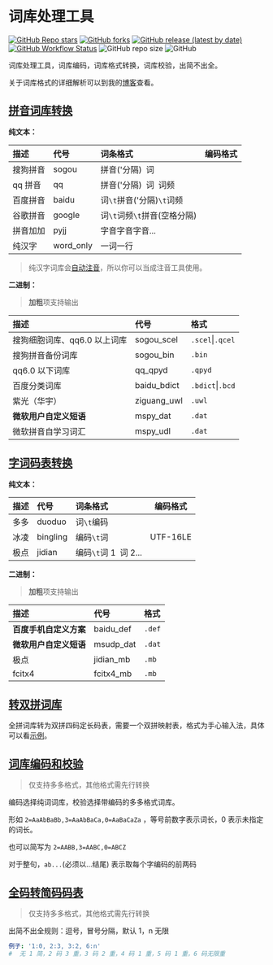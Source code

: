 # 词库处理工具

[![GitHub Repo stars](https://img.shields.io/github/stars/imetool/dtool)](https://github.com/imetool/dtool/stargazers)
[![GitHub forks](https://img.shields.io/github/forks/imetool/dtool)](https://github.com/imetool/dtool/network/members)
[![GitHub release (latest by date)](https://img.shields.io/github/v/release/imetool/dtool)](https://github.com/imetool/dtool/releases)
[![GitHub Workflow Status](https://img.shields.io/github/actions/workflow/status/imetool/dtool/build.yml)](https://github.com/imetool/dtool/actions/workflows/build.yml)
![GitHub repo size](https://img.shields.io/github/repo-size/imetool/dtool)
![GitHub](https://img.shields.io/github/license/imetool/dtool)

词库处理工具，词库编码，词库格式转换，词库校验，出简不出全。

关于词库格式的详细解析可以到我的[博客](https://noif.cc/)查看。

## [拼音词库转换](./pkg/pinyin/)

**纯文本：**

| 描述     | 代号      | 词条格式                     | 编码格式 |
| :------- | :-------- | :--------------------------- | -------- |
| 搜狗拼音 | sogou     | 拼音('分隔)` `词             |          |
| qq 拼音  | qq        | 拼音('分隔)` `词` `词频      |          |
| 百度拼音 | baidu     | 词`\t`拼音('分隔)`\t`词频    |          |
| 谷歌拼音 | google    | 词`\t`词频`\t`拼音(空格分隔) |          |
| 拼音加加 | pyjj      | 字音字音字音...              |          |
| 纯汉字   | word_only | 一词一行                     |          |

> 纯汉字词库会[自动注音](./pkg/encoder/pinyin.go)，所以你可以当成注音工具使用。

**二进制：**

> **加粗**项支持输出

| 描述                         | 代号        | 格式             |
| :--------------------------- | :---------- | :--------------- |
| 搜狗细胞词库、qq6.0 以上词库 | sogou_scel  | `.scel`\|`.qcel` |
| 搜狗拼音备份词库             | sogou_bin   | `.bin`           |
| qq6.0 以下词库               | qq_qpyd     | `.qpyd`          |
| 百度分类词库                 | baidu_bdict | `.bdict`\|`.bcd` |
| 紫光（华宇）                 | ziguang_uwl | `.uwl`           |
| **微软用户自定义短语**       | mspy_dat    | `.dat`           |
| 微软拼音自学习词汇           | mspy_udl    | `.dat`           |

## [字词码表转换](./pkg/table/)

**纯文本：**

| 描述 | 代号     | 词条格式               | 编码格式 |
| :--- | :------- | :--------------------- | -------- |
| 多多 | duoduo   | 词`\t`编码             |          |
| 冰凌 | bingling | 编码`\t`词             | UTF-16LE |
| 极点 | jidian   | 编码`\t`词 1` `词 2... |          |

**二进制：**

> **加粗**项支持输出

| 描述                   | 代号      | 格式   |
| :--------------------- | :-------- | :----- |
| **百度手机自定义方案** | baidu_def | `.def` |
| **微软用户自定义短语** | msudp_dat | `.dat` |
| 极点                   | jidian_mb | `.mb`  |
| fcitx4                 | fcitx4_mb | `.mb`  |

## [转双拼词库](./pkg/double/double_pinyin.go)

全拼词库转为双拼四码定长码表，需要一个双拼映射表，格式为手心输入法，具体可以看[示例](assets/双拼映射表/)。

## [词库编码和校验](./pkg/checker/checker.go)

> 仅支持多多格式，其他格式需先行转换

编码选择纯词词库，校验选择带编码的多多格式词库。

形如 `2=AaAbBaBb,3=AaAbBaCa,0=AaBaCaZa` ，等号前数字表示词长，0 表示未指定的词长。

也可以简写为 `2=AABB,3=AABC,0=ABCZ`

对于整句，`ab...`(必须以...结尾) 表示取每个字编码的前两码

## [全码转简码码表](./pkg/encoder/shortener.go)

> 仅支持多多格式，其他格式需先行转换

出简不出全规则：逗号，冒号分隔，默认 1，n 无限

```yaml
例子: '1:0, 2:3, 3:2, 6:n'
#  无 1 简，2 码 3 重，3 码 2 重，4 码 1 重，5 码 1 重，6 码无限重
```
